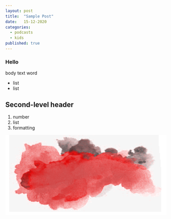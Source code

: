 ```yaml
---
layout: post
title:  "Sample Post"
date:   15-12-2020
categories:
  - podcasts
  - kids
published: true
---
```


### Hello
body text
word
* list
* list

## Second-level header
1. number
2. list
3. formatting

![Misty background](assets/images/misty-background.png)
